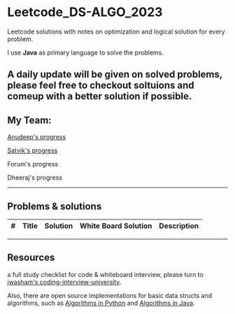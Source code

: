 # Leetcode_DS-ALGO_2023
Leetcode solutions with notes on optimization and logical solution for every problem. 

I use <b>Java</b> as primary language to solve the problems.

A daily update will be given on solved problems, please feel free to checkout soltuions and comeup with a better solution if possible. 
---
## My Team:
<a href="https://github.com/anudeep-17/Leetcode_DS-ALGO_2023/tree/Anudeep_progress">Anudeep's progress</a> 

<a href="https://github.com/anudeep-17/Leetcode_DS-ALGO_2023/tree/Satvik_progress">Satvik's progress</a>

<a>Forum's progress</a>

<a>Dheeraj's progress</a>

---
## Problems & solutions

| # | Title | Solution | White Board Solution | Description | 
|---| ----- | -------- | ------------- |--------------------- |

---
## Resources 
a full study checklist for code & whiteboard interview, please turn to [jwasham's coding-interview-university](https://github.com/jwasham/coding-interview-university).

Also, there are open source implementations for basic data structs and algorithms, such as [Algorithms in Python](https://github.com/TheAlgorithms/Python) and [Algorithms in Java](https://github.com/TheAlgorithms/Java).

